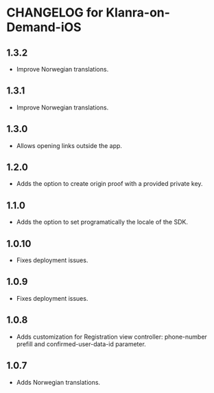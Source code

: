# CHANGELOG for Klanra-on-Demand-iOS
## 1.3.2
* Improve Norwegian translations.

## 1.3.1
* Improve Norwegian translations.

## 1.3.0
* Allows opening links outside the app.

## 1.2.0
* Adds the option to create origin proof with a provided private key.

## 1.1.0
* Adds the option to set programatically the locale of the SDK.

## 1.0.10
* Fixes deployment issues.

## 1.0.9
* Fixes deployment issues.

## 1.0.8
* Adds customization for Registration view controller: phone-number prefill and confirmed-user-data-id parameter.

## 1.0.7
* Adds Norwegian translations.
